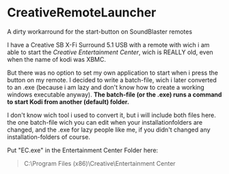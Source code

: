 # CreativeRemoteLauncher
A dirty workarround for the start-button on SoundBlaster remotes


I have a Creative SB X-Fi Surround 5.1 USB with a remote with wich i am able to start the _Creative Entertainment Center_,
wich is REALLY old, even when the name of kodi was XBMC.

But there was no option to set my own application to start when i press the button on my remote.
I decided to write a batch-file, wich i later converted to an .exe 
(because i am lazy and don't know how to create a working windows executable anyway).
__The batch-file (or the .exe) runs a command to start Kodi from another (default) folder.__

I don't know wich tool i used to convert it, but i will include both files here.
the one batch-file wich you can edit when your installationfolders are changed, and the .exe for lazy people like me,
if you didn't changed any installation-folders of course.

Put "EC.exe" in the Entertainment Center Folder here:
> C:\Program Files (x86)\Creative\Entertainment Center
